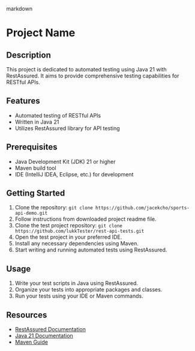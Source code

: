 markdown
# Project Name

## Description
This project is dedicated to automated testing using Java 21 with RestAssured. 
It aims to provide comprehensive testing capabilities for RESTful APIs.


## Features
- Automated testing of RESTful APIs
- Written in Java 21
- Utilizes RestAssured library for API testing

## Prerequisites
- Java Development Kit (JDK) 21 or higher
- Maven build tool
- IDE (IntelliJ IDEA, Eclipse, etc.) for development

## Getting Started
1. Clone the repository: `git clone https://github.com/jacekcho/sports-api-demo.git`
2. Follow instructions from downloaded project readme file.
3. Clone the test project repository: `git clone https://github.com/lukkTester/rest-api-tests.git`
4. Open the test project in your preferred IDE.
5. Install any necessary dependencies using Maven.
6. Start writing and running automated tests using RestAssured.

## Usage
1. Write your test scripts in Java using RestAssured.
2. Organize your tests into appropriate packages and classes.
3. Run your tests using your IDE or Maven commands.

## Resources
- [RestAssured Documentation](https://rest-assured.io/)
- [Java 21 Documentation](https://docs.oracle.com/en/java/javase/21/)
- [Maven Guide](https://maven.apache.org/guides/index.html)